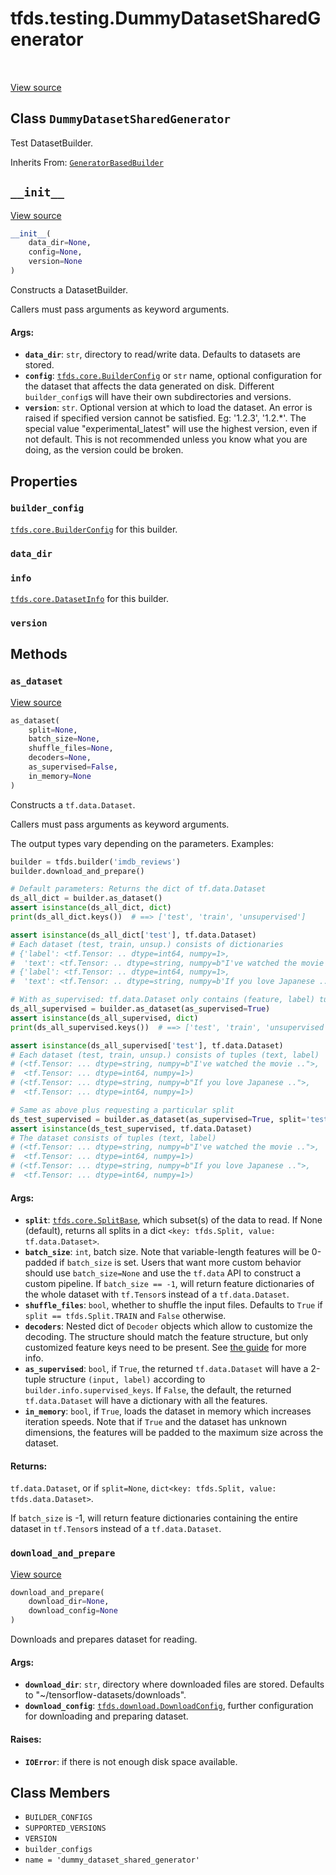 <div itemscope itemtype="http://developers.google.com/ReferenceObject">
<meta itemprop="name" content="tfds.testing.DummyDatasetSharedGenerator" />
<meta itemprop="path" content="Stable" />
<meta itemprop="property" content="builder_config"/>
<meta itemprop="property" content="data_dir"/>
<meta itemprop="property" content="info"/>
<meta itemprop="property" content="version"/>
<meta itemprop="property" content="__init__"/>
<meta itemprop="property" content="as_dataset"/>
<meta itemprop="property" content="download_and_prepare"/>
<meta itemprop="property" content="BUILDER_CONFIGS"/>
<meta itemprop="property" content="SUPPORTED_VERSIONS"/>
<meta itemprop="property" content="VERSION"/>
<meta itemprop="property" content="builder_configs"/>
<meta itemprop="property" content="name"/>
</div>

# tfds.testing.DummyDatasetSharedGenerator

<table class="tfo-notebook-buttons tfo-api" align="left">
</table>

<a target="_blank" href="https://github.com/tensorflow/datasets/tree/master/tensorflow_datasets/testing/test_utils.py">View
source</a>

## Class `DummyDatasetSharedGenerator`

Test DatasetBuilder.

Inherits From: [`GeneratorBasedBuilder`](../../tfds/core/GeneratorBasedBuilder.md)

<!-- Placeholder for "Used in" -->


<h2 id="__init__"><code>__init__</code></h2>

<a target="_blank" href="https://github.com/tensorflow/datasets/tree/master/tensorflow_datasets/core/dataset_builder.py">View
source</a>

```python
__init__(
    data_dir=None,
    config=None,
    version=None
)
```

Constructs a DatasetBuilder.

Callers must pass arguments as keyword arguments.

#### Args:

*   <b>`data_dir`</b>: `str`, directory to read/write data. Defaults to
    datasets are stored.
*   <b>`config`</b>:
    <a href="../../tfds/core/BuilderConfig.md"><code>tfds.core.BuilderConfig</code></a>
    or `str` name, optional configuration for the dataset that affects the data
    generated on disk. Different `builder_config`s will have their own
    subdirectories and versions.
*   <b>`version`</b>: `str`. Optional version at which to load the dataset. An
    error is raised if specified version cannot be satisfied. Eg: '1.2.3',
    '1.2.*'. The special value "experimental_latest" will use the highest
    version, even if not default. This is not recommended unless you know what
    you are doing, as the version could be broken.

## Properties

<h3 id="builder_config"><code>builder_config</code></h3>

<a href="../../tfds/core/BuilderConfig.md"><code>tfds.core.BuilderConfig</code></a> for this builder.

<h3 id="data_dir"><code>data_dir</code></h3>

<h3 id="info"><code>info</code></h3>

<a href="../../tfds/core/DatasetInfo.md"><code>tfds.core.DatasetInfo</code></a> for this builder.

<h3 id="version"><code>version</code></h3>

## Methods

<h3 id="as_dataset"><code>as_dataset</code></h3>

<a target="_blank" href="https://github.com/tensorflow/datasets/tree/master/tensorflow_datasets/core/dataset_builder.py">View
source</a>

```python
as_dataset(
    split=None,
    batch_size=None,
    shuffle_files=None,
    decoders=None,
    as_supervised=False,
    in_memory=None
)
```

Constructs a `tf.data.Dataset`.

Callers must pass arguments as keyword arguments.

The output types vary depending on the parameters. Examples:

```python
builder = tfds.builder('imdb_reviews')
builder.download_and_prepare()

# Default parameters: Returns the dict of tf.data.Dataset
ds_all_dict = builder.as_dataset()
assert isinstance(ds_all_dict, dict)
print(ds_all_dict.keys())  # ==> ['test', 'train', 'unsupervised']

assert isinstance(ds_all_dict['test'], tf.data.Dataset)
# Each dataset (test, train, unsup.) consists of dictionaries
# {'label': <tf.Tensor: .. dtype=int64, numpy=1>,
#  'text': <tf.Tensor: .. dtype=string, numpy=b"I've watched the movie ..">}
# {'label': <tf.Tensor: .. dtype=int64, numpy=1>,
#  'text': <tf.Tensor: .. dtype=string, numpy=b'If you love Japanese ..'>}

# With as_supervised: tf.data.Dataset only contains (feature, label) tuples
ds_all_supervised = builder.as_dataset(as_supervised=True)
assert isinstance(ds_all_supervised, dict)
print(ds_all_supervised.keys())  # ==> ['test', 'train', 'unsupervised']

assert isinstance(ds_all_supervised['test'], tf.data.Dataset)
# Each dataset (test, train, unsup.) consists of tuples (text, label)
# (<tf.Tensor: ... dtype=string, numpy=b"I've watched the movie ..">,
#  <tf.Tensor: ... dtype=int64, numpy=1>)
# (<tf.Tensor: ... dtype=string, numpy=b"If you love Japanese ..">,
#  <tf.Tensor: ... dtype=int64, numpy=1>)

# Same as above plus requesting a particular split
ds_test_supervised = builder.as_dataset(as_supervised=True, split='test')
assert isinstance(ds_test_supervised, tf.data.Dataset)
# The dataset consists of tuples (text, label)
# (<tf.Tensor: ... dtype=string, numpy=b"I've watched the movie ..">,
#  <tf.Tensor: ... dtype=int64, numpy=1>)
# (<tf.Tensor: ... dtype=string, numpy=b"If you love Japanese ..">,
#  <tf.Tensor: ... dtype=int64, numpy=1>)
```

#### Args:

*   <b>`split`</b>:
    <a href="../../tfds/core/SplitBase.md"><code>tfds.core.SplitBase</code></a>,
    which subset(s) of the data to read. If None (default), returns all splits
    in a dict `<key: tfds.Split, value: tf.data.Dataset>`.
*   <b>`batch_size`</b>: `int`, batch size. Note that variable-length features
    will be 0-padded if `batch_size` is set. Users that want more custom
    behavior should use `batch_size=None` and use the `tf.data` API to construct
    a custom pipeline. If `batch_size == -1`, will return feature dictionaries
    of the whole dataset with `tf.Tensor`s instead of a `tf.data.Dataset`.
*   <b>`shuffle_files`</b>: `bool`, whether to shuffle the input files. Defaults
    to `True` if `split == tfds.Split.TRAIN` and `False` otherwise.
*   <b>`decoders`</b>: Nested dict of `Decoder` objects which allow to customize
    the decoding. The structure should match the feature structure, but only
    customized feature keys need to be present. See
    [the guide](https://github.com/tensorflow/datasets/tree/master/docs/decode.md)
    for more info.
*   <b>`as_supervised`</b>: `bool`, if `True`, the returned `tf.data.Dataset`
    will have a 2-tuple structure `(input, label)` according to
    `builder.info.supervised_keys`. If `False`, the default, the returned
    `tf.data.Dataset` will have a dictionary with all the features.
*   <b>`in_memory`</b>: `bool`, if `True`, loads the dataset in memory which
    increases iteration speeds. Note that if `True` and the dataset has unknown
    dimensions, the features will be padded to the maximum size across the
    dataset.

#### Returns:

`tf.data.Dataset`, or if `split=None`, `dict<key: tfds.Split, value:
tfds.data.Dataset>`.

If `batch_size` is -1, will return feature dictionaries containing
the entire dataset in `tf.Tensor`s instead of a `tf.data.Dataset`.

<h3 id="download_and_prepare"><code>download_and_prepare</code></h3>

<a target="_blank" href="https://github.com/tensorflow/datasets/tree/master/tensorflow_datasets/core/dataset_builder.py">View
source</a>

``` python
download_and_prepare(
    download_dir=None,
    download_config=None
)
```

Downloads and prepares dataset for reading.

#### Args:

*   <b>`download_dir`</b>: `str`, directory where downloaded files are stored.
    Defaults to "~/tensorflow-datasets/downloads".
*   <b>`download_config`</b>:
    <a href="../../tfds/download/DownloadConfig.md"><code>tfds.download.DownloadConfig</code></a>,
    further configuration for downloading and preparing dataset.

#### Raises:

* <b>`IOError`</b>: if there is not enough disk space available.



## Class Members

*   `BUILDER_CONFIGS` <a id="BUILDER_CONFIGS"></a>
*   `SUPPORTED_VERSIONS` <a id="SUPPORTED_VERSIONS"></a>
*   `VERSION` <a id="VERSION"></a>
*   `builder_configs` <a id="builder_configs"></a>
*   `name = 'dummy_dataset_shared_generator'` <a id="name"></a>
